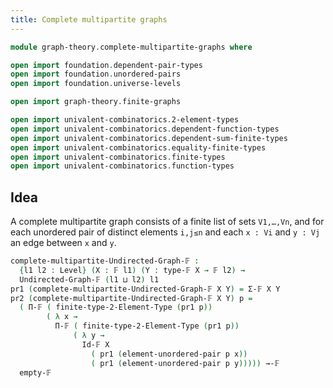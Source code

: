 ```yaml
---
title: Complete multipartite graphs
---
```


```agda
module graph-theory.complete-multipartite-graphs where

open import foundation.dependent-pair-types
open import foundation.unordered-pairs
open import foundation.universe-levels

open import graph-theory.finite-graphs

open import univalent-combinatorics.2-element-types
open import univalent-combinatorics.dependent-function-types
open import univalent-combinatorics.dependent-sum-finite-types
open import univalent-combinatorics.equality-finite-types
open import univalent-combinatorics.finite-types
open import univalent-combinatorics.function-types
```

## Idea

A complete multipartite graph consists of a finite list of sets `V1,…,Vn`, and for each unordered pair of distinct elements `i,j≤n` and each `x : Vi` and `y : Vj` an edge between `x` and `y`.

```agda
complete-multipartite-Undirected-Graph-𝔽 :
  {l1 l2 : Level} (X : 𝔽 l1) (Y : type-𝔽 X → 𝔽 l2) →
  Undirected-Graph-𝔽 (l1 ⊔ l2) l1
pr1 (complete-multipartite-Undirected-Graph-𝔽 X Y) = Σ-𝔽 X Y
pr2 (complete-multipartite-Undirected-Graph-𝔽 X Y) p =
  ( Π-𝔽 ( finite-type-2-Element-Type (pr1 p))
        ( λ x →
          Π-𝔽 ( finite-type-2-Element-Type (pr1 p))
              ( λ y →
                Id-𝔽 X
                  ( pr1 (element-unordered-pair p x))
                  ( pr1 (element-unordered-pair p y))))) →-𝔽
  empty-𝔽
```
